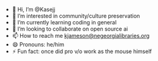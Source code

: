 - 👋 Hi, I’m @Kasejj
- 👀 I’m interested in community/culture preservation
- 🌱 I’m currently learning coding in general
- 💞️ I’m looking to collaborate on open source ai
- 📫 How to reach me kjameson@negeorgialibraries.org
- 😄 Pronouns: he/him
- ⚡ Fun fact: once did pro v/o work as the mouse himself

<!---
Kasejj/Kasejj is a ✨ special ✨ repository because its `README.md` (this file) appears on your GitHub profile.
You can click the Preview link to take a look at your changes.
--->
